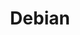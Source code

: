 ---
description: The Universal Operating System.
layout: stand
logo: stands/debian/logo.png
new_this_year: |
  <p>In 2020 we have been working on getting Debian 11/Bullseye ready for release, and we organized and met\r\nonline at DebConf20 and various MiniDebConf conferences.  Debian contributors are now more geographically diverse: lots of activity in e.g. India and Brazil.</p>
  <p>In 2021 we'll meet at the big DebConf21 conference and we'll ship Debian 11/bullseye.</p>
showcase: meet Debian people, get any questions and remarks you might have about Debian
  answered by Debian people, have fun
themes:
- Operating systems
title: Debian
show_on_overview: true
website: https://www.debian.org
---